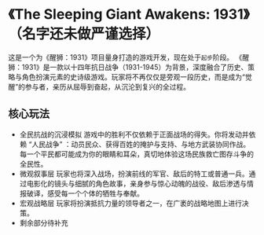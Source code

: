 # 《The Sleeping Giant Awakens: 1931》（名字还未做严谨选择）
这是一个为《醒狮：1931》项目量身打造的游戏开发，现在处于`起步`阶段。
《醒狮：1931》是一款以十四年抗日战争（1931-1945）为背景，深度融合了历史、策略与角色扮演元素的史诗级游戏。玩家将不再仅仅是旁观一段历史，而是成为“觉醒”的参与者，亲历从屈辱到奋起，从沉沦到复兴的全过程。

## 核心玩法

- 全民抗战的沉浸模拟
游戏中的胜利不仅依赖于正面战场的得失。你将发动并依赖 “人民战争” ：动员民众、获得百姓的掩护与支持、与地方武装协同作战。每一个平民都可能成为你的眼睛和耳朵，真切地体验这场民族救亡图存斗争的全民性。
- 微观叙事层
玩家也将深入战场，扮演前线的军官、敌后的特工或普通一兵。通过电影化的镜头与细腻的角色故事，亲身参与惊心动魄的战役、敌后渗透与情报破译，感受每一个个体的牺牲与奉献。
- 宏观战略层
玩家将扮演抵抗力量的领导者之一，在广袤的战略地图上进行决策。
- 剩余部分待补充
